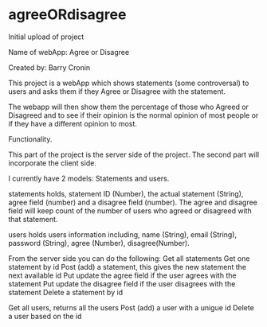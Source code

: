 # agreeORdisagree
Initial upload of project

Name of webApp: Agree or Disagree

Created by: Barry Cronin

This project is a webApp which shows statements (some controversal) to users and asks them if they Agree or Disagree with the statement.

The webapp will then show them the percentage of those who Agreed or Disagreed and to see if their opinion is the normal opinion of most people or if they have a different opinion to most.


Functionality.

This part of the project is the server side of the project. The second part will incorporate the client side.

I currently have 2 models: Statements and users. 

statements holds, statement ID (Number), the actual statement (String), agree field (number) and a disagree field (number). The  agree and disagree field will keep count of the number of users who agreed or disagreed with that statement.

users holds users information including, name (String), email (String), password (String), agree (Number), disagree(Number).

From the server side you can do the following:
Get all statements
Get one statement by id
Post (add) a statement, this gives the new statement the next available id
Put update the agree field if the user agrees with the statement
Put update the disagree field if the user disagrees with the statement
Delete a statement by id

Get all users, returns all the users
Post (add) a user with a unigue id
Delete a user based on the id
